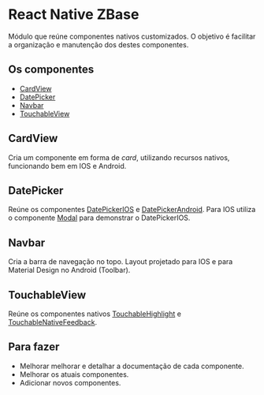 # React Native ZBase

Módulo que reúne componentes nativos customizados. O objetivo é facilitar a organização e manutenção dos destes componentes.

## Os componentes

- [CardView](#cardview)
- [DatePicker](#datepicker)
- [Navbar](#navbar)
- [TouchableView](#touchableview)

## CardView

Cria um componente em forma de *card*, utilizando recursos nativos, funcionando bem em IOS e Android.

## DatePicker

Reúne os componentes [DatePickerIOS](https://facebook.github.io/react-native/docs/datepickerios.html#datepickerios) e [DatePickerAndroid](https://facebook.github.io/react-native/docs/datepickerandroid.html#datepickerandroid). Para IOS utiliza o componente [Modal](https://facebook.github.io/react-native/docs/modal.html#modal) para demonstrar o DatePickerIOS.

## Navbar

Cria a barra de navegação no topo. Layout projetado para IOS e para Material Design no Android (Toolbar).

## TouchableView

Reúne os componentes nativos [TouchableHighlight](https://facebook.github.io/react-native/docs/touchablehighlight.html#touchablehighlight) e [TouchableNativeFeedback](https://facebook.github.io/react-native/docs/touchablenativefeedback.html#touchablenativefeedback).

## Para fazer

- Melhorar melhorar e detalhar a documentação de cada componente.
- Melhorar os atuais componentes.
- Adicionar novos componentes.
